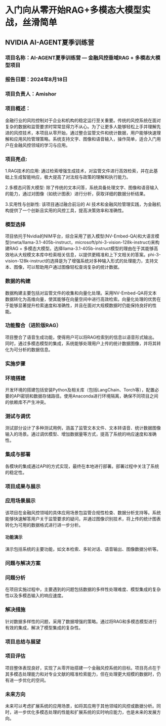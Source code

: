 # 入门向从零开始RAG+多模态大模型实战，丝滑简单
## NVIDIA AI-AGENT夏季训练营

### 项目名称：AI-AGENT夏季训练营 — 金融风控垂域RAG + 多模态大模型项目
### 报告日期：2024年8月18日
### 项目负责人：Amishor

### 项目概述：
金融行业的风险控制对于企业和机构的稳定运行至关重要。传统的风控系统在面对复杂的数据和监管要求时常常显得力不从心。为了让更多人能够轻松上手并理解先进的风控技术，本项目从零开始，通过整合监管文件和统计数据，用户能够快速理解和应用风险管理策略。系统支持文字、图像和语音输入，操作简单，适合入门用户在金融风控领域的学习与应用。

### 项目亮点:
1.RAG技术的应用: 通过检索增强生成技术，对监管文件进行高效检索，并在此基础上生成智能响应，极大提高了对法规与政策的理解和执行能力。

2.多模态问答大模型: 除了传统的文本问答，系统具备处理文字、图像和语音输入的能力，通过对图像（如统计图表）进行分析，获取详细的数据分析结果。

3.实用性与创新性: 该项目通过融合前沿的 AI 技术和金融风险管理实践，为金融机构提供了一个创新且实用的风控工具，提高决策效率和准确性。


### 模型选择
项目依托于Nvidia的NIM平台，综合采用了嵌入模型(NV-Embed-QA)和大语言模型(meta/llama-3.1-405b-instruct，microsoft/phi-3-vision-128k-instruct)来构建RAG + 多模态大模型。选择llama-3.1-405b-instruct模型的理由在于其能够高效地从大规模文本库中检索相关信息，以提供更精准和上下文相关的答案。phi-3-vision-128k-instruct的选择是为了增强系统对多种输入形式的处理能力，支持文本、图像，可以帮助用户通过图像轻松查询复杂的统计数据。

### 数据的构建
数据构建主要包括对监管文件的收集和向量化处理。采用NV-Embed-QA将文本数据转化为高维向量，使其能够在向量空间中进行高效检索。向量化处理的优势在于能够显著提升检索速度和准确性，并且在面对大规模数据时仍能保持良好的性能。

### 功能整合（进阶版RAG）
项目整合了语音生成功能，使得用户可以将RAG检索到的信息以语音形式输出。同时，通过多模态模型的集成，系统能够处理用户上传的统计数据图像，并将其转化为可分析的数据信息。

### 实施步骤
### 环境搭建
开发环境的搭建包括安装Python及相关库（包括LangChain、Torch等），配置必要的API密钥和数据存储路径。使用Anaconda进行环境隔离，确保不同项目之间的依赖库不产生冲突。

### 测试与调优
测试部分设计了多种测试用例，涵盖了监管文本文件、文本转语音、统计数据图像输入的场景。通过调优模型、增加数据量等方式，提高了系统的响应速度和准确性。

### 集成与部署
各模块的集成通过API的方式实现，最终在本地进行部署。部署过程中关注了系统的稳定性。

### 项目成果与展示
### 应用场景展示
该项目在金融风控领域的具体应用场景包监管合规性检查、数据分析支持等。系统能够快速解答用户关于监管要求的疑问，并通过图像识别技术，将上传的统计图表转化为可用的数据格式进行进一步分析。

#### 功能演示
演示包括系统的主要功能，如文本检索、多轮对话、语音输出、图像数据分析等。

### 问题与解决方案
### 问题分析
在项目实施过程中，主要遇到的问题包括数据的多样性处理难度、模型集成的复杂性以及多模态输入的响应速度。

### 解决措施
针对数据多样性的问题，采用了数据增强的策略。通过将RAG和多模态模型进行有效的集成，解决了模型集成的复杂性。

### 项目总结与展望
### 项目评估
项目整体表现良好，实现了从零开始搭建一个金融风控系统的目标。项目亮点在于其多模态处理能力和对专业文献的精准检索能力，但在处理更大规模的数据时，仍有进一步优化的空间。

### 未来方向
未来可以考虑扩展系统的应用场景，如将其应用于其他领域的风控或数据分析。同时，进一步优化多模态处理的性能和扩展系统的实时响应能力，也是未来的发展方向。
